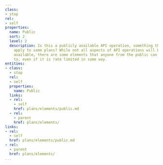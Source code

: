 ```yaml
---
class:
- stop
rel:
- self
properties:
  name: Public
  sort: 2
  level: 2
  description: Is this a publicly available API operation, something that may only
    apply to some plans? While not all aspects of API operations will be 100% publicly
    available, there are some elements that anyone from the public can gain access
    to, even if it is rate limited in some way.
entities:
- class:
  - stop
  rel:
  - self
  properties:
    name: Public
  links:
  - rel:
    - self
    href: plans/elements/public.md
  - rel:
    - parent
    href: plans/elements/
links:
- rel:
  - self
  href: plans/elements/public.md
- rel:
  - parent
  href: plans/elements/
...
```

